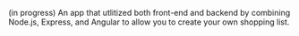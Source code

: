 (in progress)
An app that utlitized both front-end and backend by combining Node.js, Express, and Angular to allow you to create your own shopping list.
